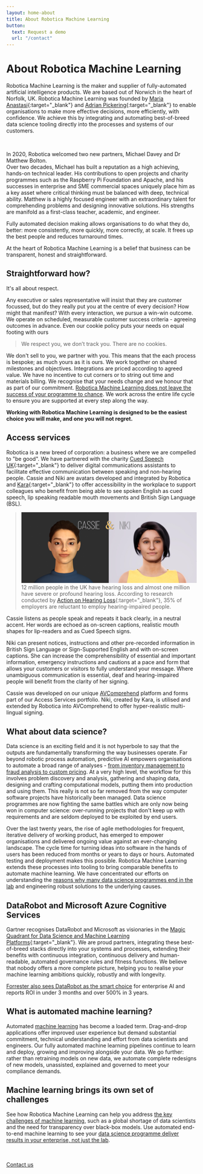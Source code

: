```yaml
---
layout: home-about
title: About Robotica Machine Learning
button: 
  text: Request a demo
  url: "/contact"
---
```


# About Robotica Machine Learning


Robotica Machine Learning is the maker and supplier of fully-automated artificial intelligence products.  We are based out of Norwich in the heart of Norfolk, UK.  Robotica Machine Learning was founded by [Maria Anastasi](https://www.linkedin.com/in/mariaanastasi/){:target="_blank"}  and [Adrian Pickering](https://www.linkedin.com/in/adrianpickering/){:target="_blank"} to enable organisations to make more effective decisions, more efficiently, with confidence.  We achieve this by integrating and automating best-of-breed data science tooling directly into the processes and systems of our customers.

<br />


In 2020, Robotica welcomed two new partners, Michael Davey and Dr Matthew Bolton.  
Over two decades, Michael has built a reputation as a high achieving, hands-on technical leader.  His contributions to open projects and charity programmes such as the Raspberry Pi Foundation and Apache, and his successes in enterprise and SME commercial spaces uniquely place him as a key asset where critical thinking must be balanced with deep, technical ability.
Matthew is a highly focused engineer with an extraordinary talent for comprehending problems and designing innovative solutions.  His strengths are manifold as a first-class teacher, academic, and engineer. 

Fully automated decision making allows organisations to do what they do, better: more consistently, more quickly, more correctly, at scale.  It frees up the best people and reduces turnaround times.



At the heart of Robotica Machine Learning is a belief that business can be transparent, honest and straightforward.


## Straightforward how?
It's all about respect.

Any executive or sales representative will insist that they are customer focussed, but do they really put you at the centre of every decision?  How might that manifest?  With every interaction, we pursue a win-win outcome. We operate on scheduled, measurable customer success criteria - agreeing outcomes in advance.  Even our cookie policy puts your needs on equal footing with ours
>We respect you, we don’t track you. There are no cookies.


We don't sell to you, we partner with you. This means that the each process is bespoke; as much yours as it is ours. We work together on shared milestones and objectives.  Integrations are priced according to agreed value.  We have no incentive to cut corners or to string out time and materials billing.  We recognise that your needs change and we honour that as part of our commitment.  [Robotica Machine Learning does not leave the success of your programme to chance](/posts/completeness-of-vision).  We work across the entire life cycle to ensure you are supported at every step along the way.

**Working with Robotica Machine Learning is designed to be the easiest choice you will make, and one you will not regret.**

## Access services
Robotica is a new breed of corporation: a business where we are compelled to "be good".  We have partnered with the charity [Cued Speech UK](https://www.cuedspeech.co.uk/){:target="_blank"} to deliver digital communications assistants to facilitate effective communication between speaking and non-hearing people.  Cassie and Niki are avatars developed and integrated by Robotica and [Kara](https://kara.tech){:target="_blank"} to offer accessibility in the workplace to support colleagues who benefit from being able to see spoken English as cued speech, lip speaking readable mouth movements and British Sign Language (BSL).

>![Cassie and Niki](/images/cassie-and-niki.png)
12 million people in the UK have hearing loss and almost one million have severe or profound hearing loss.  According to research conducted by [Action on Hearing Loss](https://actiononhearingloss.org.uk/){:target="_blank"}, 35% of employers are reluctant to employ hearing-impaired people. 

Cassie listens as people speak and repeats it back clearly, in a neutral accent.  Her words are echoed as on-screen captions, realistic mouth shapes for lip-readers and as Cued Speech signs. 

Niki can present notices, instructions and other pre-recorded information in British Sign Language or Sign-Supported English and with on-screen captions.  She can increase the comprehensibility of essential and important information, emergency instructions and cautions at a pace and form that allows your customers or visitors to fully understand your message.  Where unambiguous communication is essential, deaf and hearing-impaired people will benefit from the clarity of her signing.

Cassie was developed on our unique [AVComprehend](/posts/avcomprehend) platform and forms part of our Access Services portfolio. Niki, created by Kara, is utilised and extended by Robotica into AVComprehend to offer hyper-realistic multi-lingual signing.

## What about data science?
Data science is an exciting field and it is not hyperbole to say that the outputs are fundamentally transforming the way businesses operate. Far beyond robotic process automation, predictive AI empowers organisations to automate a broad range of analyses - [from inventory management to fraud analysis to custom pricing](/posts/opportunities).  At a very high level, the workflow for this involves problem discovery and analysis, gathering and shaping data, designing and crafting computational models, putting them into production and using them.  This really is not so far removed from the way computer software projects have historically been managed.  Data science programmes are now fighting the same battles which are only now being won in computer science: over-running projects that don't keep up with requirements and are seldom deployed to be exploited by end users.

Over the last twenty years, the rise of agile methodologies for frequent, iterative delivery of working product, has emerged to empower organisations and delivered ongoing value against an ever-changing landscape. The cycle time for turning ideas into software in the hands of users has been reduced from months or years to days or hours.  Automated testing and deployment makes this possible.  Robotica Machine Learning extends these processes into tooling to bring comparable benefits to automate machine learning.  We have concentrated our efforts on understanding the [reasons why many data science programmes end in the lab](/posts/reasons-why-many-data-science-programmes-end-in-the-lab) and engineering robust solutions to the underlying causes.


## DataRobot and Microsoft Azure Cognitive Services
Gartner recognises DataRobot and Microsoft as visionaries in the [Magic Quadrant for Data Science and Machine Learning Platforms](https://blog.datarobot.com/datarobot-included-for-the-first-time-as-a-visionary-in-the-2019-gartner-magic-quadrant-for-data-science-and-machine-learning-platforms){:target="_blank"}.  We are proud partners, integrating these best-of-breed stacks directly into your systems and processes, extending their benefits with continuous integration, continuous delivery and human-readable, automated governance rules and fitness functions.  We believe that nobody offers a more complete picture, helping you to realise your machine learning ambitions quickly, robustly and with longevity.

[Forrester also sees DataRobot as the smart choice](/posts/total-impact-of-datarobot) for enterprise AI and reports ROI in under 3 months and over 500% in 3 years.

## What is automated machine learning?
Automated [machine learning](/posts/about-machine-learning) has become a loaded term. Drag-and-drop applications offer improved user experience but demand substantial commitment, technical understanding and effort from data scientists and engineers.  Our fully automated machine learning pipelines continue to learn and deploy, growing and improving alongside your data.  We go further: rather than retraining models on new data, we automate complete redesigns of new models, unassisted, explained and governed to meet your compliance demands.  


## Machine learning brings its own set of challenges
See how Robotica Machine Learning can help you address [the key challenges of machine learning](/posts/key-challenges-of-machine-learning), such as a global shortage of data scientists and the need for transparency over black-box models.  Use automated end-to-end machine learning to see your [data science programme deliver results in your enterprise, not just the lab](/posts/reasons-why-many-data-science-programmes-end-in-the-lab).



<br />
<br />
<a href = '/contact' class = 'button'>Contact us</a>
<br />

